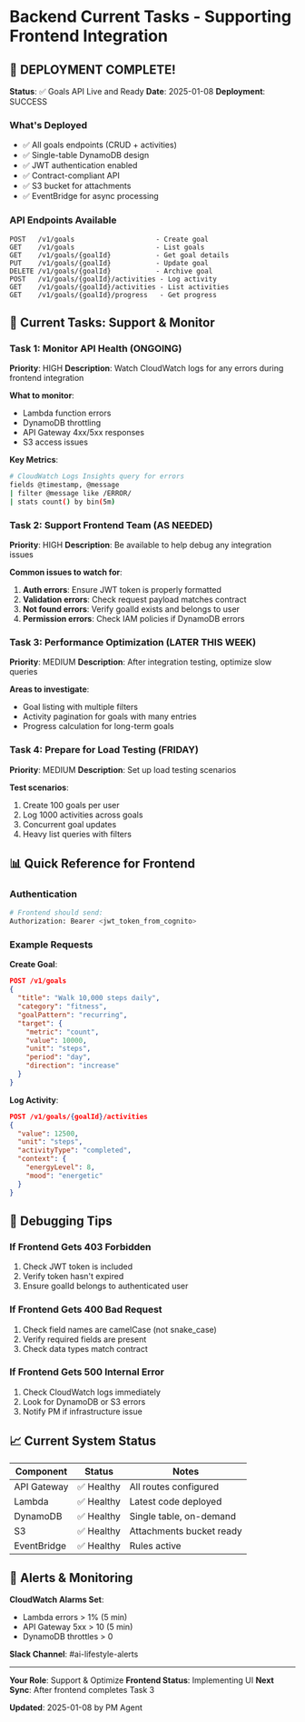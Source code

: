# Backend Current Tasks - Supporting Frontend Integration

## 🚀 DEPLOYMENT COMPLETE!
**Status**: ✅ Goals API Live and Ready
**Date**: 2025-01-08
**Deployment**: SUCCESS

### What's Deployed
- ✅ All goals endpoints (CRUD + activities)
- ✅ Single-table DynamoDB design
- ✅ JWT authentication enabled
- ✅ Contract-compliant API
- ✅ S3 bucket for attachments
- ✅ EventBridge for async processing

### API Endpoints Available
```
POST   /v1/goals                    - Create goal
GET    /v1/goals                    - List goals
GET    /v1/goals/{goalId}           - Get goal details
PUT    /v1/goals/{goalId}           - Update goal
DELETE /v1/goals/{goalId}           - Archive goal
POST   /v1/goals/{goalId}/activities - Log activity
GET    /v1/goals/{goalId}/activities - List activities
GET    /v1/goals/{goalId}/progress   - Get progress
```

## 🎯 Current Tasks: Support & Monitor

### Task 1: Monitor API Health (ONGOING)
**Priority**: HIGH
**Description**: Watch CloudWatch logs for any errors during frontend integration

**What to monitor**:
- Lambda function errors
- DynamoDB throttling
- API Gateway 4xx/5xx responses
- S3 access issues

**Key Metrics**:
```bash
# CloudWatch Logs Insights query for errors
fields @timestamp, @message
| filter @message like /ERROR/
| stats count() by bin(5m)
```

### Task 2: Support Frontend Team (AS NEEDED)
**Priority**: HIGH
**Description**: Be available to help debug any integration issues

**Common issues to watch for**:
1. **Auth errors**: Ensure JWT token is properly formatted
2. **Validation errors**: Check request payload matches contract
3. **Not found errors**: Verify goalId exists and belongs to user
4. **Permission errors**: Check IAM policies if DynamoDB errors

### Task 3: Performance Optimization (LATER THIS WEEK)
**Priority**: MEDIUM
**Description**: After integration testing, optimize slow queries

**Areas to investigate**:
- Goal listing with multiple filters
- Activity pagination for goals with many entries
- Progress calculation for long-term goals

### Task 4: Prepare for Load Testing (FRIDAY)
**Priority**: MEDIUM
**Description**: Set up load testing scenarios

**Test scenarios**:
1. Create 100 goals per user
2. Log 1000 activities across goals
3. Concurrent goal updates
4. Heavy list queries with filters

## 📊 Quick Reference for Frontend

### Authentication
```bash
# Frontend should send:
Authorization: Bearer <jwt_token_from_cognito>
```

### Example Requests

**Create Goal**:
```json
POST /v1/goals
{
  "title": "Walk 10,000 steps daily",
  "category": "fitness",
  "goalPattern": "recurring",
  "target": {
    "metric": "count",
    "value": 10000,
    "unit": "steps",
    "period": "day",
    "direction": "increase"
  }
}
```

**Log Activity**:
```json
POST /v1/goals/{goalId}/activities
{
  "value": 12500,
  "unit": "steps",
  "activityType": "completed",
  "context": {
    "energyLevel": 8,
    "mood": "energetic"
  }
}
```

## 🐛 Debugging Tips

### If Frontend Gets 403 Forbidden
1. Check JWT token is included
2. Verify token hasn't expired
3. Ensure goalId belongs to authenticated user

### If Frontend Gets 400 Bad Request
1. Check field names are camelCase (not snake_case)
2. Verify required fields are present
3. Check data types match contract

### If Frontend Gets 500 Internal Error
1. Check CloudWatch logs immediately
2. Look for DynamoDB or S3 errors
3. Notify PM if infrastructure issue

## 📈 Current System Status

| Component | Status | Notes |
|-----------|--------|-------|
| API Gateway | ✅ Healthy | All routes configured |
| Lambda | ✅ Healthy | Latest code deployed |
| DynamoDB | ✅ Healthy | Single table, on-demand |
| S3 | ✅ Healthy | Attachments bucket ready |
| EventBridge | ✅ Healthy | Rules active |

## 🔔 Alerts & Monitoring

**CloudWatch Alarms Set**:
- Lambda errors > 1% (5 min)
- API Gateway 5xx > 10 (5 min)
- DynamoDB throttles > 0

**Slack Channel**: #ai-lifestyle-alerts

---

**Your Role**: Support & Optimize
**Frontend Status**: Implementing UI
**Next Sync**: After frontend completes Task 3

**Updated**: 2025-01-08 by PM Agent
